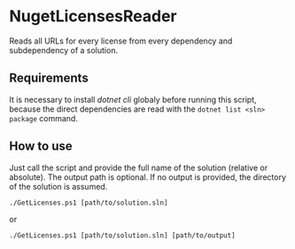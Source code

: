 # NugetLicensesReader
Reads all URLs for every license from every dependency and subdependency of a solution.

## Requirements
It is necessary to install *dotnet cli* globaly before running this script, because the direct dependencies are read with the `dotnet list <sln> package` command. 

## How to use
Just call the script and provide the full name of the solution (relative or absolute). The output path is optional. If no output is provided, the directory of the solution is assumed.

`./GetLicenses.ps1 [path/to/solution.sln]`

or

`./GetLicenses.ps1 [path/to/solution.sln] [path/to/output]`
